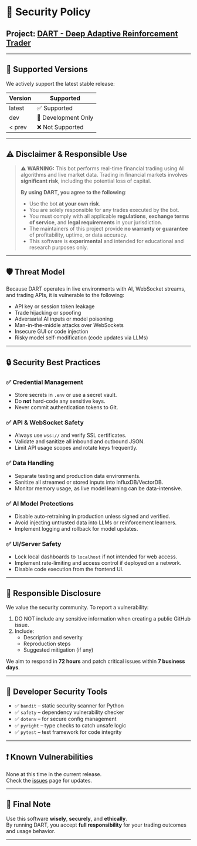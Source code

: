 # 🔐 Security Policy

## Project: [DART - Deep Adaptive Reinforcement Trader](https://github.com/ItzSwapnil/DART)

---

## 📅 Supported Versions

We actively support the latest stable release:

| Version | Supported          |
|---------|--------------------|
| latest  | ✅ Supported        |
| dev     | 🚧 Development Only |
| < prev  | ❌ Not Supported    |

---

## ⚠️ Disclaimer & Responsible Use

> ⚠️ **WARNING:** This bot performs real-time financial trading using AI algorithms and live market data. Trading in financial markets involves **significant risk**, including the potential loss of capital.  
>  
> **By using DART, you agree to the following**:
>
> - Use the bot **at your own risk**.
> - You are solely responsible for any trades executed by the bot.
> - You must comply with all applicable **regulations**, **exchange terms of service**, and **legal requirements** in your jurisdiction.
> - The maintainers of this project provide **no warranty or guarantee** of profitability, uptime, or data accuracy.
> - This software is **experimental** and intended for educational and research purposes only.

---

## 🛡️ Threat Model

Because DART operates in live environments with AI, WebSocket streams, and trading APIs, it is vulnerable to the following:

- API key or session token leakage
- Trade hijacking or spoofing
- Adversarial AI inputs or model poisoning
- Man-in-the-middle attacks over WebSockets
- Insecure GUI or code injection
- Risky model self-modification (code updates via LLMs)

---

## 🔒 Security Best Practices

### ✅ Credential Management
- Store secrets in `.env` or use a secret vault.
- Do **not** hard-code any sensitive keys.
- Never commit authentication tokens to Git.

### ✅ API & WebSocket Safety
- Always use `wss://` and verify SSL certificates.
- Validate and sanitize all inbound and outbound JSON.
- Limit API usage scopes and rotate keys frequently.

### ✅ Data Handling
- Separate testing and production data environments.
- Sanitize all streamed or stored inputs into InfluxDB/VectorDB.
- Monitor memory usage, as live model learning can be data-intensive.

### ✅ AI Model Protections
- Disable auto-retraining in production unless signed and verified.
- Avoid injecting untrusted data into LLMs or reinforcement learners.
- Implement logging and rollback for model updates.

### ✅ UI/Server Safety
- Lock local dashboards to `localhost` if not intended for web access.
- Implement rate-limiting and access control if deployed on a network.
- Disable code execution from the frontend UI.

---

## 📩 Responsible Disclosure

We value the security community. To report a vulnerability:

1. DO NOT include any sensitive information when creating a public GitHub issue.
2. Include:
   - Description and severity
   - Reproduction steps
   - Suggested mitigation (if any)

We aim to respond in **72 hours** and patch critical issues within **7 business days**.

---

## 🧪 Developer Security Tools

- ✅ `bandit` – static security scanner for Python
- ✅ `safety` – dependency vulnerability checker
- ✅ `dotenv` – for secure config management
- ✅ `pyright` – type checks to catch unsafe logic
- ✅ `pytest` – test framework for code integrity

---

## ❗ Known Vulnerabilities

None at this time in the current release.  
Check the [issues](https://github.com/ItzSwapnil/DART/issues) page for updates.

---

## 📌 Final Note

Use this software **wisely**, **securely**, and **ethically**.  
By running DART, you accept **full responsibility** for your trading outcomes and usage behavior.

---

